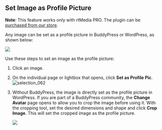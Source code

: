 ## Set Image as Profile Picture

**Note**: This feature works only with rtMedia PRO. The plugin can be [purchased from our store](https://rtcamp.com/products/rtmedia-pro/).

Any image can be set as a profile picture in BuddyPress or WordPress, as shown below:

![](https://rtcamp.com/wp-content/uploads/2013/11/image10.png)

Use these steps to set an image as the profile picture:

1. Click an image.
2. On the individual page or lightbox that opens, click **Set as Profile Pic**.
![selection_062](https://cloud.githubusercontent.com/assets/1140051/7613674/af1dbdae-f9af-11e4-8c33-c5f9419327a4.png)
3. Without BuddyPress, the image is directly set as the profile picture in WordPress. If you are part of a BuddyPress community, the **Change Avatar** page opens to allow you to crop the image before using it. With the cropping tool, set the desired dimensions and shape and click **Crop Image**. This will set the cropped image as the profile picture.

      ![](https://rtcamp.com/wp-content/uploads/2013/11/image11.png)
